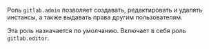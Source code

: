 Роль `gitlab.admin` позволяет создавать, редактировать и удалять инстансы, а также выдавать права другим пользователям.

Эта роль назначается по умолчанию. Включает в себя роль `gitlab.editor`.